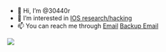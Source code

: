 - 👋 Hi, I’m @30440r
- 👀 I’m interested in [IOS research/hacking](https://pastebin.com/raw/q4vMKMAg "nothing")
- 📫 You can reach me through [Email](mailto:30440r@tuta.io "i won't respond asap lol") [Backup Email](mailto:30440r@protonmail.com "this is a backup use my main email")

<img align="center" src="https://github-readme-stats.vercel.app/api?username=30440r&show_icons=true&count_private=true&theme=dark">

